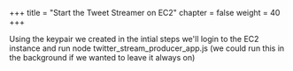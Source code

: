 +++
title = "Start the Tweet Streamer on EC2"
chapter = false
weight = 40
+++

Using the keypair we created in the intial steps we'll login to the EC2 instance and run node twitter_stream_producer_app.js (we could run this in the background if we wanted to leave it always on)